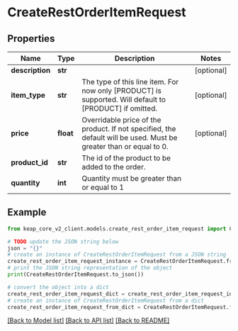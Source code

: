 # CreateRestOrderItemRequest


## Properties

Name | Type | Description | Notes
------------ | ------------- | ------------- | -------------
**description** | **str** |  | [optional] 
**item_type** | **str** | The type of this line item. For now only [PRODUCT] is supported. Will default to [PRODUCT] if omitted. | [optional] 
**price** | **float** | Overridable price of the product. If not specified, the default will be used. Must be greater than or equal to 0. | [optional] 
**product_id** | **str** | The id of the product to be added to the order. | 
**quantity** | **int** | Quantity must be greater than or equal to 1 | 

## Example

```python
from keap_core_v2_client.models.create_rest_order_item_request import CreateRestOrderItemRequest

# TODO update the JSON string below
json = "{}"
# create an instance of CreateRestOrderItemRequest from a JSON string
create_rest_order_item_request_instance = CreateRestOrderItemRequest.from_json(json)
# print the JSON string representation of the object
print(CreateRestOrderItemRequest.to_json())

# convert the object into a dict
create_rest_order_item_request_dict = create_rest_order_item_request_instance.to_dict()
# create an instance of CreateRestOrderItemRequest from a dict
create_rest_order_item_request_from_dict = CreateRestOrderItemRequest.from_dict(create_rest_order_item_request_dict)
```
[[Back to Model list]](../README.md#documentation-for-models) [[Back to API list]](../README.md#documentation-for-api-endpoints) [[Back to README]](../README.md)


